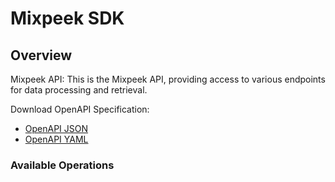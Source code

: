 # Mixpeek SDK

## Overview

Mixpeek API: This is the Mixpeek API, providing access to various endpoints for data processing and retrieval.
    
Download OpenAPI Specification:
- [OpenAPI JSON](/openapi.json)
- [OpenAPI YAML](/openapi.yaml)
    

### Available Operations

